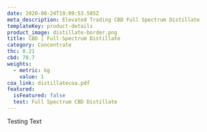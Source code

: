 ```yaml
---
date: 2020-08-24T19:09:53.505Z
meta_description: Elevated Trading CBD Full Spectrum Distillate
templateKey: product-details
product_image: distillate-border.png
title: CBD | Full-Spectrum Distillate
category: Concentrate
thc: 0.21
cbd: 78.7
weights:
  - metric: kg
    value: 1
coa_link: distillatecoa.pdf
featured:
  isFeatured: false
  text: Full Spectrum CBD Distillate
---
```

Testing Text